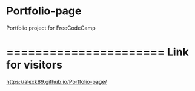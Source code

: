# Portfolio-page
Portfolio project for FreeCodeCamp

======================
Link for visitors
======================
https://alexk89.github.io/Portfolio-page/
